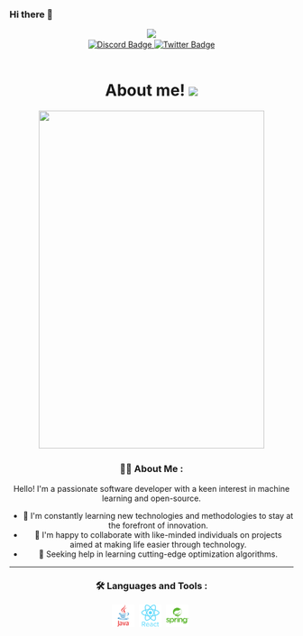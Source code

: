 ### Hi there 👋

<div id="header" align="center">
<img src="https://media.giphy.com/media/kYNVwkyB3jkauFJrZA/giphy.gif?cid=790b7611zellhxwt9kwa937j1qhqgu1ozro3d9mcktbk99io&ep=v1_gifs_trending&rid=giphy.gif&ct=g" width="300"/>
</div>

<div id="header" align="center"> 
<div id="badges">
</a>
<a href="https://discord.com/channels/@auroracolucci">
<img src="https://img.shields.io/badge/Discord-black?style=for-the-badge&logo=discord&logoColor=white" alt="Discord Badge"/>
</a>
<a href="https://twitter.com/MohringR54904">
<img src="https://img.shields.io/badge/Twitter-blue?style=for-the-badge&logo=twitter&logoColor=white" alt="Twitter Badge"/>
</a>
</div>

<div id="header" align="center"> 
<img src="https://komarev.com/ghpvc/?username=pmegan246&style=flat-square&color=blue" alt=""/>

<h1>
  About me!
<img src="https://media.giphy.com/media/hvRJCLFzcasrR4ia7z/giphy.gif" width="30px"/>
</h1>

<div align="center">
<img src="https://media.giphy.com/media/Yfl7CS7vQqnebA69aH/giphy.gif?cid=790b76113c5z8ojv98w4e0uvjwlcyachxxl7tdduaoscqf1v&ep=v1_gifs_search&rid=giphy.gif&ct=g" width="400" height="600"/>
</div>

### :woman_technologist: About Me :

Hello! I'm a passionate software developer with a keen interest in machine learning and open-source. 

- 🌱 I'm constantly learning new technologies and methodologies to stay at the forefront of innovation.
- 👯 I'm happy to collaborate with like-minded individuals on projects aimed at making life easier through technology.
- 🤔 Seeking help in learning cutting-edge optimization algorithms.

---

### :hammer_and_wrench: Languages and Tools :

<div>
<img src="https://github.com/devicons/devicon/blob/master/icons/java/java-original-wordmark.svg" title="Java" alt="Java" width="40" height="40"/>&nbsp;
<img src="https://github.com/devicons/devicon/blob/master/icons/react/react-original-wordmark.svg" title="React" alt="React" width="40" height="40"/>&nbsp;
<img src="https://github.com/devicons/devicon/blob/master/icons/spring/spring-original-wordmark.svg" title="Spring" alt="Spring" width="40" height="40"/>&nbsp;
</div>












